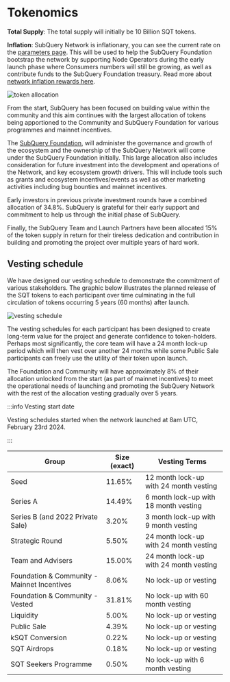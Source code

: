 # Tokenomics

**Total Supply**: The total supply will initially be 10 Billion SQT tokens.

**Inflation**: SubQuery Network is inflationary, you can see the current rate on the [parameters page](../parameters.md). This will be used to help the SubQuery Foundation bootstrap the network by supporting Node Operators during the early launch phase where Consumers numbers will still be growing, as well as contribute funds to the SubQuery Foundation treasury. Read more about [network inflation rewards here](../introduction/reward-distribution.md#network-inflation-rewards).

![token allocation](/assets/img/network/token_allocation.png)

From the start, SubQuery has been focused on building value within the community and this aim continues with the largest allocation of tokens being apportioned to the Community and SubQuery Foundation for various programmes and mainnet incentives.

The [SubQuery Foundation](https://subquery.foundation), will administer the governance and growth of the ecosystem and the ownership of the SubQuery Network will come under the SubQuery Foundation initially. This large allocation also includes consideration for future investment into the development and operations of the Network, and key ecosystem growth drivers. This will include tools such as grants and ecosystem incentives/events as well as other marketing activities including bug bounties and mainnet incentives.

Early investors in previous private investment rounds have a combined allocation of 34.8%. SubQuery is grateful for their early support and commitment to help us through the initial phase of SubQuery.

Finally, the SubQuery Team and Launch Partners have been allocated 15% of the token supply in return for their tireless dedication and contribution in building and promoting the project over multiple years of hard work.

## Vesting schedule

We have designed our vesting schedule to demonstrate the commitment of various stakeholders. The graphic below illustrates the planned release of the SQT tokens to each participant over time culminating in the full circulation of tokens occurring 5 years (60 months) after launch.

![vesting schedule](/assets/img/network/vesting_schedule.png)

The vesting schedules for each participant has been designed to create long-term value for the project and generate confidence to token-holders. Perhaps most significantly, the core team will have a 24 month lock-up period which will then vest over another 24 months while some Public Sale participants can freely use the utility of their token upon launch.

The Foundation and Community will have approximately 8% of their allocation unlocked from the start (as part of mainnet incentives) to meet the operational needs of launching and promoting the SubQuery Network with the rest of the allocation vesting gradually over 5 years.

:::info Vesting start date

Vesting schedules started when the network launched at 8am UTC, February 23rd 2024.

:::

| Group                                       | Size (exact) | Vesting Terms                          |
| ------------------------------------------- | ------------ | -------------------------------------- |
| Seed                                        | 11.65%       | 12 month lock-up with 24 month vesting |
| Series A                                    | 14.49%       | 6 month lock-up with 18 month vesting  |
| Series B (and 2022 Private Sale)            | 3.20%        | 3 month lock-up with 9 month vesting   |
| Strategic Round                             | 5.50%        | 24 month lock-up with 24 month vesting |
| Team and Advisers                           | 15.00%       | 24 month lock-up with 24 month vesting |
| Foundation & Community - Mainnet Incentives | 8.06%        | No lock-up or vesting                  |
| Foundation & Community - Vested             | 31.81%       | No lock-up with 60 month vesting       |
| Liquidity                                   | 5.00%        | No lock-up or vesting                  |
| Public Sale                                 | 4.39%        | No lock-up or vesting                  |
| kSQT Conversion                             | 0.22%        | No lock-up or vesting                  |
| SQT Airdrops                                | 0.18%        | No lock-up or vesting                  |
| SQT Seekers Programme                       | 0.50%        | No lock-up with 6 month vesting        |
